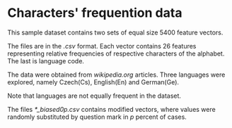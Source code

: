 # Characters' frequention data
This sample dataset contains two sets of equal size 5400 feature vectors.

The files are in the *.csv* format. Each vector contains 26 features
representing relative frequencies of respective characters of the alphabet.
The last is language code.

The data were obtained from *wikipedia.org* articles. Three languages were
explored, namely Czech(Cs), English(En) and German(Ge).

Note that languages are not equally frequent in the dataset.

The files *\*_biased0p.csv* contains modified vectors, where values were
randomly substituted by question mark in *p* percent of cases.